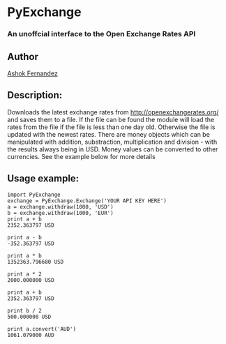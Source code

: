 # PyExchange 
### An unoffcial interface to the Open Exchange Rates API


## Author
[Ashok Fernandez](https://github.com/ashokfernandez/)


## Description: 
Downloads the latest exchange rates from http://openexchangerates.org/ and saves them to a file. If the file can be
found the module will load the rates from the file if the file is less than one day old. Otherwise the file is updated
with the newest rates. There are money objects which can be manipulated with addition, substraction, multiplication
and division - with the results always being in USD. Money values can be converted to other currencies. See the example
below for more details

## Usage example: 
    import PyExchange
    exchange = PyExchange.Exchange('YOUR API KEY HERE')
    a = exchange.withdraw(1000, 'USD')
    b = exchange.withdraw(1000, 'EUR')
    print a + b
    2352.363797 USD

    print a - b
    -352.363797 USD

    print a * b
    1352363.796680 USD

    print a * 2
    2000.000000 USD

    print a + b
    2352.363797 USD

    print b / 2
    500.000000 USD

    print a.convert('AUD')
    1061.079000 AUD
